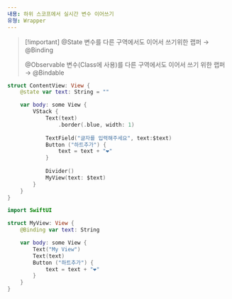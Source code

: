 ```yaml
---
내용: 하위 스코프에서 실시간 변수 이어쓰기
유형: Wrapper
---
```

> [!important] @State 변수를 다른 구역에서도 이어서 쓰기위한 랩퍼 → @Binding
> 
> @Observable 변수(Class에 사용)를 다른 구역에서도 이어서 쓰기 위한 랩퍼 → @Bindable

```Swift
struct ContentView: View {
	@state var text: String = ""

	var body: some View {
		VStack {
			Text(text)
				.border(.blue, width: 1)
				
			TextField("글자를 입력해주세요", text:$text)
			Button ("하트추가") {
				text = text + "❤️"
			}
			
			Divider()
			MyView(text: $text)
		}
	}
}
```

```Swift
import SwiftUI

struct MyView: View {
	@Binding var text: String

	var body: some View {
		Text("My View")
		Text(text)
		Button ("하트추가") {
			text = text + "❤️"
		}
	}
}
```